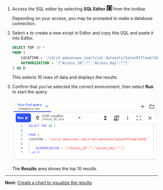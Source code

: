 1.  Access the SQL editor by selecting **SQL Editor** ![""](Images/swv1689722766775.png) from the toolbar.

    Depending on your access, you may be prompted to make a database connection.


1.  Select **+** to create a new script in Editor and copy this SQL and paste it into Editor.

    ```sql
    SELECT TOP 10 * 
    FROM ( 
        LOCATION = '/s3/s3.amazonaws.com/trial-datasets/SalesOffload/2010/' 
        AUTHORIZATION = '{"Access_ID":"","Access_Key":""}' 
    ) AS D 
    ```

    This selects 10 rows of data and displays the results.


1.  Confirm that you've selected the correct environment, then select **Run** to start the query.

    ![""](Images/tfo1721093532604.png)

    The **Results** area shows the top 10 results.


---

**Next:** [Create a chart to visualize the results](ydj1721092986132.md)

